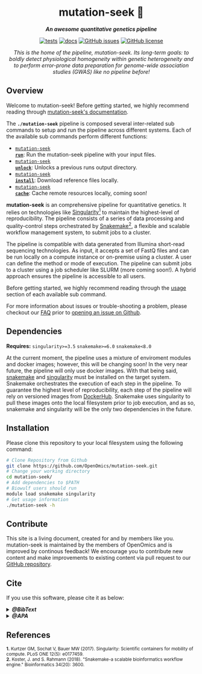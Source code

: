 <div align="center">
   
  <h1>mutation-seek 🔬</h1>
  
  **_An awesome quantitative genetics pipeline_**

  [![tests](https://github.com/OpenOmics/mutation-seek/workflows/tests/badge.svg)](https://github.com/OpenOmics/mutation-seek/actions/workflows/main.yaml) [![docs](https://github.com/OpenOmics/mutation-seek/workflows/docs/badge.svg)](https://github.com/OpenOmics/mutation-seek/actions/workflows/docs.yml) [![GitHub issues](https://img.shields.io/github/issues/OpenOmics/mutation-seek?color=brightgreen)](https://github.com/OpenOmics/mutation-seek/issues)  [![GitHub license](https://img.shields.io/github/license/OpenOmics/mutation-seek)](https://github.com/OpenOmics/mutation-seek/blob/main/LICENSE) 
  
  <i>
    This is the home of the pipeline, mutation-seek. Its long-term goals: to boldly detect physiological homogeneity within genetic heterogeneity and to perform error-prone data preparation for genome-wide association studies (GWAS) like no pipeline before!
  </i>
</div>

## Overview
Welcome to mutation-seek! Before getting started, we highly recommend reading through [mutation-seek's documentation](https://openomics.github.io/mutation-seek/).

The **`./mutation-seek`** pipeline is composed several inter-related sub commands to setup and run the pipeline across different systems. Each of the available sub commands perform different functions: 

 * [<code>mutation-seek <b>run</b></code>](https://openomics.github.io/mutation-seek/usage/run/): Run the mutation-seek pipeline with your input files.
 * [<code>mutation-seek <b>unlock</b></code>](https://openomics.github.io/mutation-seek/usage/unlock/): Unlocks a previous runs output directory.
 * [<code>mutation-seek <b>install</b></code>](https://openomics.github.io/mutation-seek/usage/install/): Download reference files locally.
 * [<code>mutation-seek <b>cache</b></code>](https://openomics.github.io/mutation-seek/usage/cache/): Cache remote resources locally, coming soon!

**mutation-seek** is an comprehensive pipeline for quantitative genetics. It relies on technologies like [Singularity<sup>1</sup>](https://singularity.lbl.gov/) to maintain the highest-level of reproducibility. The pipeline consists of a series of data processing and quality-control steps orchestrated by [Snakemake<sup>2</sup>](https://snakemake.readthedocs.io/en/stable/), a flexible and scalable workflow management system, to submit jobs to a cluster.

The pipeline is compatible with data generated from Illumina short-read sequencing technologies. As input, it accepts a set of FastQ files and can be run locally on a compute instance or on-premise using a cluster. A user can define the method or mode of execution. The pipeline can submit jobs to a cluster using a job scheduler like SLURM (more coming soon!). A hybrid approach ensures the pipeline is accessible to all users.

Before getting started, we highly recommend reading through the [usage](https://openomics.github.io/mutation-seek/usage/run/) section of each available sub command.

For more information about issues or trouble-shooting a problem, please checkout our [FAQ](https://openomics.github.io/mutation-seek/faq/questions/) prior to [opening an issue on Github](https://github.com/OpenOmics/mutation-seek/issues).

## Dependencies
**Requires:** `singularity>=3.5`  `snakemake>=6.0` `snakemake<8.0`

At the current moment, the pipeline uses a mixture of enviroment modules and docker images; however, this will be changing soon! In the very near future, the pipeline will only use docker images. With that being said, [snakemake](https://snakemake.readthedocs.io/en/stable/getting_started/installation.html) and [singularity](https://singularity.lbl.gov/all-releases) must be installed on the target system. Snakemake orchestrates the execution of each step in the pipeline. To guarantee the highest level of reproducibility, each step of the pipeline will rely on versioned images from [DockerHub](https://hub.docker.com/orgs/nciccbr/repositories). Snakemake uses singularity to pull these images onto the local filesystem prior to job execution, and as so, snakemake and singularity will be the only two dependencies in the future.

## Installation
Please clone this repository to your local filesystem using the following command:
```bash
# Clone Repository from Github
git clone https://github.com/OpenOmics/mutation-seek.git
# Change your working directory
cd mutation-seek/
# Add dependencies to $PATH
# Biowulf users should run
module load snakemake singularity
# Get usage information
./mutation-seek -h
```

## Contribute 
This site is a living document, created for and by members like you. mutation-seek is maintained by the members of OpenOmics and is improved by continous feedback! We encourage you to contribute new content and make improvements to existing content via pull request to our [GitHub repository](https://github.com/OpenOmics/mutation-seek).


## Cite

If you use this software, please cite it as below:  

<details>
  <summary><b><i>@BibText</i></b></summary>
 
```text
Citation coming soon!
```

</details>

<details>
  <summary><b><i>@APA</i></b></summary>

```text
Citation coming soon!
```

</details>

<!---
# Setup from mutation-seek template
```bash
# Add your new pipeline name here,
# whatever you set here will be the
# name of your cli too. Please make 
# sure it does not contain any spaces
# It should only contain, alpha-numeric
# characters and hyphens. 
new_pipeline_name="add_your_pipeline_name_here"

# Dry-run: This step automagically builds a 
# command to update any instances of the string
# mutation-seek with your new pipeline name, please
# make sure to set the variable above to whatever
# you want to name the pipeline and CLI.
find . -type f -not -path '*/.mutation-seek_version' -not -path '*./CHANGELOG.md' -not -path '*/.git/*' -exec grep 'mutation-seek' {} /dev/null \; | awk -F ':' '{print $1}' | sort | uniq | sed "s/^/sed -i 's@mutation-seek@$new_pipeline_name@g' /g"

# Updates any instances of the string mutation-seek
# with the name you decided/set above.
find . -type f -not -path '*/.mutation-seek_version' -not -path '*./CHANGELOG.md' -not -path '*/.git/*' -exec grep 'mutation-seek' {} /dev/null \; | awk -F ':' '{print $1}' | sort | uniq | sed "s/^/sed -i 's@mutation-seek@$new_pipeline_name@g' /g" | bash

# Rename the cli or main entry point 
# of the pipeline
mv mutation-seek "$new_pipeline_name"
```
-->


## References
<sup>**1.**  Kurtzer GM, Sochat V, Bauer MW (2017). Singularity: Scientific containers for mobility of compute. PLoS ONE 12(5): e0177459.</sup>  
<sup>**2.**  Koster, J. and S. Rahmann (2018). "Snakemake-a scalable bioinformatics workflow engine." Bioinformatics 34(20): 3600.</sup>  

